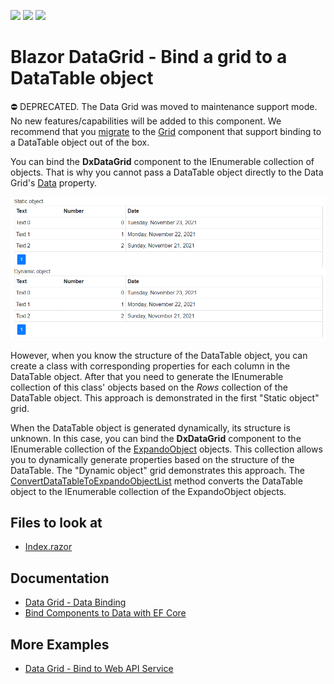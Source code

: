 <!-- default badges list -->
![](https://img.shields.io/endpoint?url=https://codecentral.devexpress.com/api/v1/VersionRange/209830985/22.1.2%2B)
[![](https://img.shields.io/badge/Open_in_DevExpress_Support_Center-FF7200?style=flat-square&logo=DevExpress&logoColor=white)](https://supportcenter.devexpress.com/ticket/details/T816800)
[![](https://img.shields.io/badge/📖_How_to_use_DevExpress_Examples-e9f6fc?style=flat-square)](https://docs.devexpress.com/GeneralInformation/403183)
<!-- default badges end -->

# Blazor DataGrid - Bind a grid to a DataTable object

⛔ DEPRECATED. The Data Grid was moved to maintenance support mode. No new features/capabilities will be added to this component. We recommend that you [migrate](https://docs.devexpress.com/Blazor/403162/grid/migrate-from-data-grid-to-grid) to the [Grid](https://docs.devexpress.com/Blazor/403143/grid) component that support binding to a DataTable object out of the box. 

You can bind the **DxDataGrid** component to the IEnumerable collection of objects. That is why you cannot pass a DataTable object directly to the Data Grid's [Data](https://docs.devexpress.com/Blazor/DevExpress.Blazor.DxDataGrid-1.Data) property. 

![DataGrid: Data Binding](images/bind-datagrid-to-datatable.png)

However, when you know the structure of the DataTable object, you can create a class with corresponding properties for each column in the DataTable object. After that you need to generate the IEnumerable collection of this class' objects based on the *Rows* collection of the DataTable object. 
This approach is demonstrated in the first "Static object" grid.

When the DataTable object is generated dynamically, its structure is unknown. In this case, you can bind the **DxDataGrid** component to the IEnumerable collection of the [ExpandoObject](https://docs.microsoft.com/en-us/dotnet/api/system.dynamic.expandoobject?view=netframework-4.8) objects. This collection allows you to dynamically generate properties based on the structure of the DataTable. The "Dynamic object" grid demonstrates this approach. The [ConvertDataTableToExpandoObjectList](./CS/DataGridBindingToDataTable/Pages/Index.razor#L66) method converts the DataTable object to the IEnumerable collection of the ExpandoObject objects.

<!-- default file list -->
## Files to look at

* [Index.razor](./CS/DataGridBindingToDataTable/Pages/Index.razor)
<!-- default file list end -->

## Documentation

* [Data Grid - Data Binding](http://docs.devexpress.devx/Blazor/DevExpress.Blazor.DxDataGrid-1.Data)
* [Bind Components to Data with EF Core](https://docs.devexpress.com/Blazor/403167/common-concepts/bind-data-grid-to-data-from-entity-framework-core)

## More Examples

* [Data Grid - Bind to Web API Service](https://github.com/DevExpress-Examples/blazor-DxDataGrid-Bind-To-Web-Api-Service)
